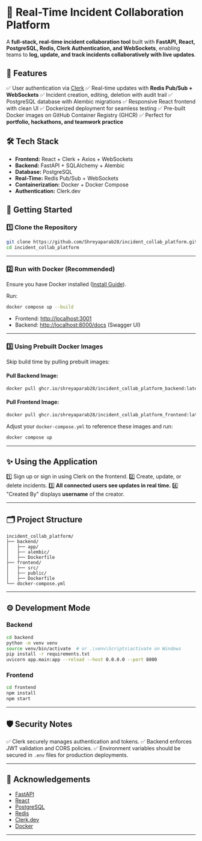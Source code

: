 # 🚀 Real-Time Incident Collaboration Platform

A **full-stack, real-time incident collaboration tool** built with **FastAPI, React, PostgreSQL, Redis, Clerk Authentication, and WebSockets**, enabling teams to **log, update, and track incidents collaboratively with live updates**.

## 🌟 Features

✅ User authentication via [Clerk](https://clerk.com)
✅ Real-time updates with **Redis Pub/Sub + WebSockets**
✅ Incident creation, editing, deletion with audit trail
✅ PostgreSQL database with Alembic migrations
✅ Responsive React frontend with clean UI
✅ Dockerized deployment for seamless testing
✅ Pre-built Docker images on GitHub Container Registry (GHCR)
✅ Perfect for **portfolio, hackathons, and teamwork practice**


## 🛠️ Tech Stack

* **Frontend:** React + Clerk + Axios + WebSockets
* **Backend:** FastAPI + SQLAlchemy + Alembic
* **Database:** PostgreSQL
* **Real-Time:** Redis Pub/Sub + WebSockets
* **Containerization:** Docker + Docker Compose
* **Authentication:** Clerk.dev


## 🚀 Getting Started

### 1️⃣ Clone the Repository

```bash
git clone https://github.com/Shreyaparab28/incident_collab_platform.git
cd incident_collab_platform
```

---

### 2️⃣ Run with Docker (Recommended)

Ensure you have Docker installed ([Install Guide](https://docs.docker.com/get-docker/)).

Run:

```bash
docker compose up --build
```

* Frontend: [http://localhost:3001](http://localhost:3001)
* Backend: [http://localhost:8000/docs](http://localhost:8000/docs) (Swagger UI)

---

### 3️⃣ Using Prebuilt Docker Images

Skip build time by pulling prebuilt images:

#### Pull Backend Image:

```bash
docker pull ghcr.io/shreyaparab28/incident_collab_platform_backend:latest
```

#### Pull Frontend Image:

```bash
docker pull ghcr.io/shreyaparab28/incident_collab_platform_frontend:latest
```

Adjust your `docker-compose.yml` to reference these images and run:

```bash
docker compose up
```

---

## ✨ Using the Application

1️⃣ Sign up or sign in using Clerk on the frontend.
2️⃣ Create, update, or delete incidents.
3️⃣ **All connected users see updates in real time.**
4️⃣ "Created By" displays **username** of the creator.

---

## 🗂️ Project Structure

```
incident_collab_platform/
├── backend/
│   ├── app/
│   ├── alembic/
│   ├── Dockerfile
├── frontend/
│   ├── src/
│   ├── public/
│   ├── Dockerfile
└── docker-compose.yml
```

---

## ⚙️ Development Mode

### Backend

```bash
cd backend
python -m venv venv
source venv/bin/activate  # or .\venv\Scripts\activate on Windows
pip install -r requirements.txt
uvicorn app.main:app --reload --host 0.0.0.0 --port 8000
```

### Frontend

```bash
cd frontend
npm install
npm start
```

---

## 🛡️ Security Notes

✅ Clerk securely manages authentication and tokens.
✅ Backend enforces JWT validation and CORS policies.
✅ Environment variables should be secured in `.env` files for production deployments.

---


## 🙏 Acknowledgements

* [FastAPI](https://fastapi.tiangolo.com/)
* [React](https://reactjs.org/)
* [PostgreSQL](https://www.postgresql.org/)
* [Redis](https://redis.io/)
* [Clerk.dev](https://clerk.com/)
* [Docker](https://docker.com/)

---
